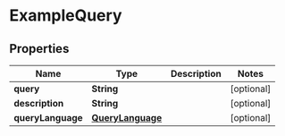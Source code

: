 

# ExampleQuery

## Properties

Name | Type | Description | Notes
------------ | ------------- | ------------- | -------------
**query** | **String** |  |  [optional]
**description** | **String** |  |  [optional]
**queryLanguage** | [**QueryLanguage**](QueryLanguage.md) |  |  [optional]



